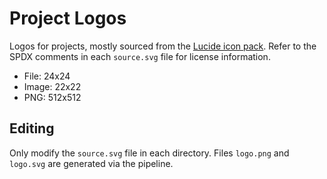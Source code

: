 # Project Logos
Logos for projects, mostly sourced from the [Lucide icon pack](https://github.com/lucide-icons/lucide). Refer to the SPDX comments in each `source.svg` file for license information.

+ File: 24x24
+ Image: 22x22
+ PNG: 512x512

## Editing
Only modify the `source.svg` file in each directory. Files `logo.png` and `logo.svg` are generated via the pipeline.
